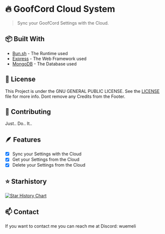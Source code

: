 # 🔥 GoofCord Cloud System
> Sync your GoofCord Settings with the Cloud. <br>

## 📦 Built With
- [Bun.sh](https://bun.sh) - The Runtime used
- [Express](https://expressjs.com) - The Web Framework used
- [MongoDB](https://mongodb.com) - The Database used

## 📰 License
This Project is under the GNU GENERAL PUBLIC LICENSE. See the [LICENSE](LICENSE) file for more info.
Dont remove any Credits from the Footer.

## 📜 Contributing
Just.. Do.. It.. 

## 🪶 Features
- [x] Sync your Settings with the Cloud
- [x] Get your Settings from the Cloud
- [x] Delete your Settings from the Cloud

## ⭐ Starhistory
[![Star History Chart](https://api.star-history.com/svg?repos=Wuemeli/goofcord-cloudserver&type=Date)](https://star-history.com/#Wuemeli/goofcord-cloudserve&Date)

## 📫 Contact
If you want to contact me you can reach me at Discord: wuemeli

